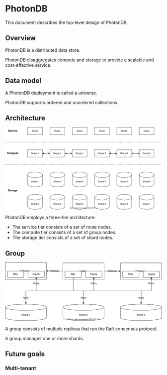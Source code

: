 # PhotonDB

This document describes the top-level design of PhotonDB.

## Overview

PhotonDB is a distributed data store.

PhotonDB disaggregates compute and storage to provide a scalable and cost-effective service.

## Data model

A PhotonDB deployment is called a universe.

PhotonDB supports ordered and unordered collections.

## Architecture

![Architecture](media/architecture.drawio.svg)

PhotonDB employs a three-tier architecture:

- The service tier consists of a set of route nodes.
- The compute tier consists of a set of group nodes.
- The storage tier consists of a set of shard nodes.

## Group

![Group](media/group.drawio.svg)

A group consists of multiple replicas that run the Raft concensus protocol.

A group manages one or more shards.

## Future goals

### Multi-tenant